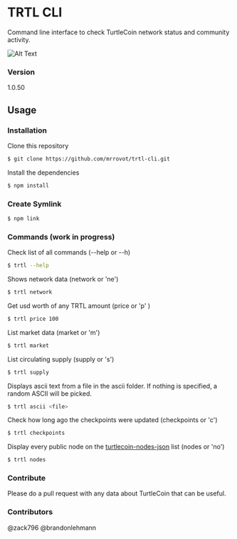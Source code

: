 # TRTL CLI

Command line interface to check TurtleCoin network status and community activity.

![Alt Text](https://media.giphy.com/media/8m7LEArtWVfHkuWpPV/giphy.gif)

### Version
1.0.50

## Usage

### Installation

Clone this repository

```sh
$ git clone https://github.com/mrrovot/trtl-cli.git
```

Install the dependencies

```sh
$ npm install
```

### Create Symlink

```sh
$ npm link
```

### Commands (work in progress)

Check list of all commands (--help or --h)
```sh
$ trtl --help
```

Shows network data (network or 'ne')
```sh
$ trtl network
```

Get usd worth of any TRTL amount (price <quantity> or 'p' <quantity>)
```sh
$ trtl price 100
```

List market data (market or 'm')
```sh
$ trtl market
```

List circulating supply (supply or 's')
```sh
$ trtl supply
```

Displays ascii text from a file in the ascii folder. If nothing is specified, a random ASCII will be picked.
```sh
$ trtl ascii <file>
```

Check how long ago the checkpoints were updated (checkpoints or 'c')
```sh
$ trtl checkpoints
```

Display every public node on the [turtlecoin-nodes-json](https://github.com/turtlecoin/turtlecoin-nodes-json) list (nodes or 'no')
```sh
$ trtl nodes
```

### Contribute

Please do a pull request with any data about TurtleCoin that can be useful.

### Contributors

@zack796 @brandonlehmann
